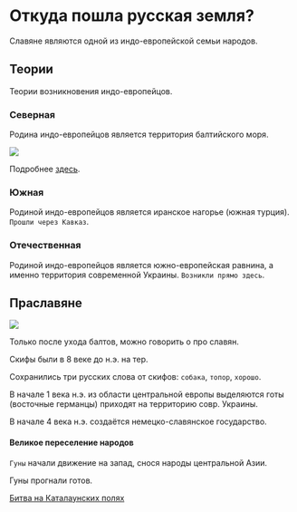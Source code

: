 # Откуда пошла русская земля?

Славяне являются одной из индо-европейской семьи народов.


## Теории

Теории возникновения индо-европейцов.
### Северная

Родина индо-европейцов является территория балтийского моря.

![](https://upload.wikimedia.org/wikipedia/commons/thumb/3/3a/WikingerKarte.jpg/600px-WikingerKarte.jpg)

Подробнее [здесь](https://ru.wikipedia.org/wiki/%D0%9D%D0%BE%D1%80%D0%BC%D0%B0%D0%BD%D1%81%D0%BA%D0%B0%D1%8F_%D1%82%D0%B5%D0%BE%D1%80%D0%B8%D1%8F).

### Южная

Родиной индо-европейцов является иранское нагорье (южная турция). `Прошли через Кавказ`.

### Отечественная 

Родиной индо-европейцов является южно-европейская равнина, а именно территория современной Украины. `Возникли прямо здесь`.

## Праславяне

![](https://upload.wikimedia.org/wikipedia/commons/thumb/3/3a/WikingerKarte.jpg/600px-WikingerKarte.jpg)

Только после ухода балтов, можно говорить о про славян. 

Скифы были в 8 веке до н.э. на тер. 

Сохранились три русских слова от скифов: `собака`,
`топор`, `хорошо`.

В начале 1 века н.э. из области центральной европы 
выделяются готы (восточные германцы) приходят
на территорию совр. Украины.

В начале 4 века н.э. создаётся немецко-славянское
государство. 

#### Великое переселение народов

`Гуны` начали движение на запад, снося народы центральной Азии. 

Гуны прогнали готов.

[Битва на Каталаунских полях](https://ru.wikipedia.org/wiki/%D0%91%D0%B8%D1%82%D0%B2%D0%B0_%D0%BD%D0%B0_%D0%9A%D0%B0%D1%82%D0%B0%D0%BB%D0%B0%D1%83%D0%BD%D1%81%D0%BA%D0%B8%D1%85_%D0%BF%D0%BE%D0%BB%D1%8F%D1%85)

